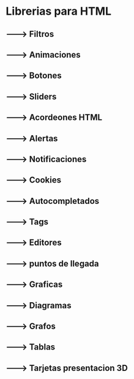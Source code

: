 # Librerias para HTML
## ---> Filtros
## ---> Animaciones
## ---> Botones
## ---> Sliders
## ---> Acordeones HTML
## ---> Alertas
## ---> Notificaciones
## ---> Cookies
## ---> Autocompletados
## ---> Tags
## ---> Editores
## ---> puntos de llegada
## ---> Graficas
## ---> Diagramas
## ---> Grafos 
## ---> Tablas
## ---> Tarjetas presentacion 3D
